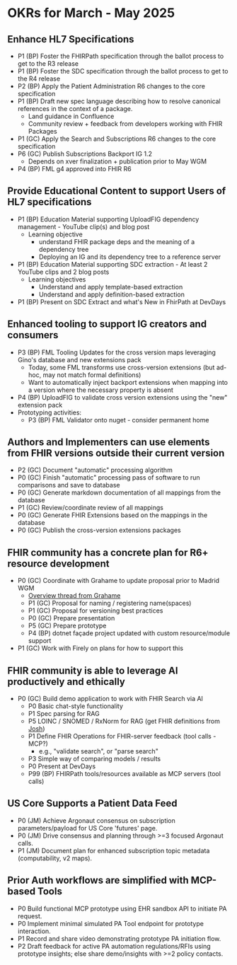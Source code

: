 # OKRs for March - May 2025

## Enhance HL7 Specifications
* P1 (BP) Foster the FHIRPath specification through the ballot process to get to the R3 release
* P1 (BP) Foster the SDC specification through the ballot process to get to the R4 release
* P2 (BP) Apply the Patient Administration R6 changes to the core specification
* P1 (BP) Draft new spec language describing how to resolve  canonical references in the context of a package. 
    * Land guidance in Confluence
    * Community review + feedback from developers working with FHIR Packages
* P1 (GC) Apply the Search and Subscriptions R6 changes to the core specification
* P6 (GC) Publish Subscriptions Backport IG 1.2
  * Depends on xver finalization + publication prior to May WGM
* P4 (BP) FML g4 approved into FHIR R6

## Provide Educational Content to support Users of HL7 specifications
* P1 (BP) Education Material supporting UploadFIG dependency management - YouTube clip(s) and blog post
  * Learning objective
      * understand FHIR package deps and the meaning of a dependency tree
      * Deploying an IG and its dependency tree to a reference server
* P1 (BP) Education Material supporting SDC extraction - At least 2 YouTube clips and 2 blog posts
  * Learning objectives
      * Understand and apply template-based extraction
      * Understand and apply definition-based extraction
* P1 (BP) Present on SDC Extract and what's New in FhirPath at DevDays

## Enhanced tooling to support IG creators and consumers
* P3 (BP) FML Tooling Updates for the cross version maps leveraging Gino's database and new extensions pack
    * Today, some FML transforms use cross-version extensions (but ad-hoc, may not match formal definitions)
    * Want to automatically inject backport extensions when mapping into a version where the necessary property is absent
* P4 (BP) UploadFIG to validate cross version extensions using the "new" extension pack
* Prototyping activities:
    * P3 (BP) FML Validator onto nuget - consider permanent home


## Authors and Implementers can use elements from FHIR versions outside their current version
* P2 (GC) Document "automatic" processing algorithm
* P0 (GC) Finish "automatic" processing pass of software to run comparisons and save to database
* P0 (GC) Generate markdown documentation of all mappings from the database
* P1 (GC) Review/coordinate review of all mappings
* P0 (GC) Generate FHIR Extensions based on the mappings in the database
* P0 (GC) Publish the cross-version extensions packages

## FHIR community has a concrete plan for R6+ resource development
* P0 (GC) Coordinate with Grahame to update proposal prior to Madrid WGM
    * [Overview thread from Grahame](https://chat.fhir.org/#narrow/channel/179280-fhir.2Finfrastructure-wg/topic/Proposed.20R6.20change.3A.20Opening.20up.20for.20other.20resources)
    * P1 (GC) Proposal for naming / registering name(spaces)
    * P1 (GC) Proposal for versioning best practices
    * P0 (GC) Prepare presentation
    * P5 (GC) Prepare prototype
    * P4 (BP) dotnet façade project updated with custom resource/module support
* P1 (GC) Work with Firely on plans for how to support this

## FHIR community is able to leverage AI productively and ethically
* P0 (GC) Build demo application to work with FHIR Search via AI
    * P0 Basic chat-style functionality
    * P1 Spec parsing for RAG
    * P5 LOINC / SNOMED / RxNorm for RAG (get FHIR definitions from [Josh](https://github.com/jmandel/fhir-concept-publication-demo))
    * P1 Define FHIR Operations for FHIR-server feedback (tool calls - MCP?)
        * e.g., "validate search", or "parse search"
    * P3 Simple way of comparing models / results
    * P0 Present at DevDays
    * P99 (BP) FHIRPath tools/resources available as MCP servers (tool calls)

## US Core Supports a Patient Data Feed

* P0 (JM) Achieve Argonaut consensus on subscription parameters/payload for US Core 'futures' page.
* P0 (JM) Drive consensus and planning through >=3 focused Argonaut calls.
* P1 (JM) Document plan for enhanced subscription topic metadata (computability, v2 maps).

## Prior Auth workflows are simplified with MCP-based Tools

* P0 Build functional MCP prototype using EHR sandbox API to initiate PA request.
* P0 Implement minimal simulated PA Tool endpoint for prototype interaction.
* P1 Record and share video demonstrating prototype PA initiation flow.
* P2 Draft feedback for active PA automation regulations/RFIs using prototype insights; else share demo/insights with >=2 policy contacts.
